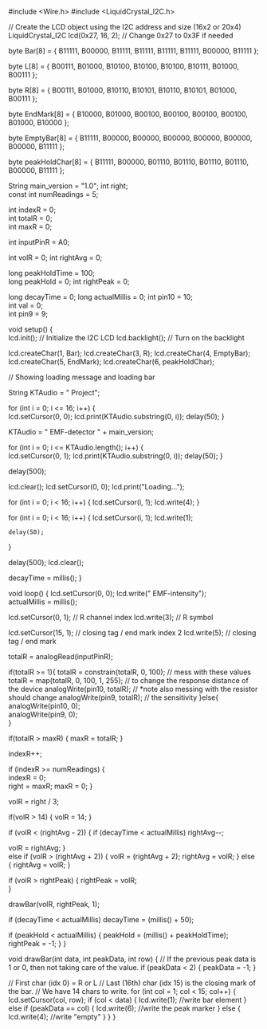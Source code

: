 #include <Wire.h>
#include <LiquidCrystal_I2C.h>

// Create the LCD object using the I2C address and size (16x2 or 20x4)
LiquidCrystal_I2C lcd(0x27, 16, 2); // Change 0x27 to 0x3F if needed

byte Bar[8] = {
        B11111,
        B00000,
        B11111,
        B11111,
        B11111,
        B11111,
        B00000,
        B11111
};

byte L[8] = {
        B00111,
        B01000,
        B10100,
        B10100,
        B10100,
        B10111,
        B01000,
        B00111
};

byte R[8] = {
        B00111,
        B01000,
        B10110,
        B10101,
        B10110,
        B10101,
        B01000,
        B00111
};

byte EndMark[8] = {
        B10000,
        B01000,
        B00100,
        B00100,
        B00100,
        B00100,
        B01000,
        B10000
};

byte EmptyBar[8] = {
        B11111,
        B00000,
        B00000,
        B00000,
        B00000,
        B00000,
        B00000,
        B11111
};

byte peakHoldChar[8] = {
        B11111,
        B00000,
        B01110,
        B01110,
        B01110,
        B01110,
        B00000,
        B11111
};

String main_version = "1.0";
int right;                        
const int numReadings = 5;     

int indexR = 0;                         
int totalR = 0;                         
int maxR = 0;

int inputPinR = A0;                     

int volR = 0;
int rightAvg = 0;

long peakHoldTime = 100;              
long peakHold = 0;
int rightPeak = 0;

long decayTime = 0;
long actualMillis = 0;
int pin10 = 10;         
int val = 0;  
int pin9 = 9;

void setup()
{  
  lcd.init();               // Initialize the I2C LCD
  lcd.backlight();          // Turn on the backlight
    
  lcd.createChar(1, Bar);
  lcd.createChar(3, R);
  lcd.createChar(4, EmptyBar);
  lcd.createChar(5, EndMark);
  lcd.createChar(6, peakHoldChar);

  // Showing loading message and loading bar
  
  String KTAudio = "    Project";  
  
  for (int i = 0; i <= 16; i++)
  {    
    lcd.setCursor(0, 0); 
    lcd.print(KTAudio.substring(0, i));
    delay(50);
  }  

  KTAudio = "  EMF-detector " + main_version;
  
  for (int i = 0; i <= KTAudio.length(); i++)
  {    
    lcd.setCursor(0, 1);
    lcd.print(KTAudio.substring(0, i));
    delay(50);
  }

  delay(500);
  
  lcd.clear();
  lcd.setCursor(0, 0); 
  lcd.print("Loading...");

  for (int i = 0; i < 16; i++)
  {
    lcd.setCursor(i, 1); 
    lcd.write(4);
  }
  
  for (int i = 0; i < 16; i++)
  {
    lcd.setCursor(i, 1); 
    lcd.write(1);

    delay(50);
  }  
    
  delay(500);
  lcd.clear();

  decayTime = millis();
}

void loop()
{ 
   lcd.setCursor(0, 0);
   lcd.write(" EMF-intensity");  
   actualMillis = millis();
  
   lcd.setCursor(0, 1);  // R channel index
   lcd.write(3);         // R symbol
  
   lcd.setCursor(15, 1); // closing tag / end mark index 2
   lcd.write(5);         // closing tag / end mark
   
   totalR = analogRead(inputPinR); 

   if(totalR >= 1){
    totalR = constrain(totalR, 0, 100);               // mess with these values                                      
    totalR = map(totalR, 0, 100, 1, 255);        // to change the response distance of the device
    analogWrite(pin10, totalR);                 // *note also messing with the resistor should change 
    analogWrite(pin9, totalR);                                                             // the sensitivity
   }else{                                                     
    analogWrite(pin10, 0);                     
    analogWrite(pin9, 0);                                                             
   }
   
   if(totalR > maxR)
   {
    maxR = totalR;
   }
   
   indexR++;
   
   if (indexR >= numReadings)
   {             
    indexR = 0;                         
    right = maxR;
    maxR = 0;
   } 
    
  volR = right / 3;
    
  if(volR > 14)
  {
    volR = 14;
  }

  if (volR < (rightAvg - 2))
  {
    if (decayTime < actualMillis)
      rightAvg--;
      
volR = rightAvg;
  }    
  else if (volR > (rightAvg + 2))
  {
    volR = (rightAvg + 2);
    rightAvg = volR;
  }
  else
  {
    rightAvg = volR;
  }

  if (volR > rightPeak)
  {
    rightPeak = volR;    
  }

  drawBar(volR, rightPeak, 1);

  if (decayTime < actualMillis)
    decayTime = (millis() + 50);

  if (peakHold < actualMillis)
  {
    peakHold = (millis() + peakHoldTime);
    rightPeak = -1;
  }
}

void drawBar(int data, int peakData, int row)
{
  // If the previous peak data is 1 or 0, then not taking care of the value.
  if (peakData < 2)
  {
    peakData = -1;
  }

  // First char (idx 0) = R or L
  // Last (16th) char (idx 15) is the closing mark of the bar.
  // We have 14 chars to write.
  for (int col = 1; col < 15; col++)
  {
    lcd.setCursor(col, row);
    if (col < data)
    {
      lcd.write(1); //write bar element
    }
    else if (peakData == col)
    {
      lcd.write(6); //write the peak marker
    }
    else
    {
      lcd.write(4); //write "empty" 
    }
  }
}
